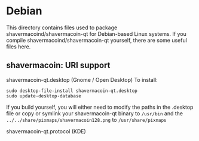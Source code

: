 
Debian
====================
This directory contains files used to package shavermacoind/shavermacoin-qt
for Debian-based Linux systems. If you compile shavermacoind/shavermacoin-qt yourself, there are some useful files here.

## shavermacoin: URI support ##


shavermacoin-qt.desktop  (Gnome / Open Desktop)
To install:

	sudo desktop-file-install shavermacoin-qt.desktop
	sudo update-desktop-database

If you build yourself, you will either need to modify the paths in
the .desktop file or copy or symlink your shavermacoin-qt binary to `/usr/bin`
and the `../../share/pixmaps/shavermacoin128.png` to `/usr/share/pixmaps`

shavermacoin-qt.protocol (KDE)

